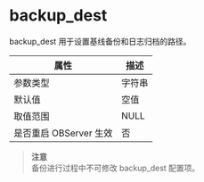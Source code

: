 backup_dest 
================================

backup_dest 用于设置基线备份和日志归档的路径。


|      **属性**      | **描述** |
|------------------|--------|
| 参数类型             | 字符串    |
| 默认值              | 空值     |
| 取值范围             | NULL   |
| 是否重启 OBServer 生效 | 否      |


> **注意**<br>
> 备份进行过程中不可修改 backup_dest 配置项。
